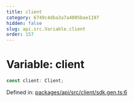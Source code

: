 ```yaml
---
title: client
category: 6749c4dba3a7a4005bae1197
hidden: false
slug: api.src.Variable.client
order: 157
---
```


# Variable: client

```ts
const client: Client;
```

Defined in: [packages/api/src/client/sdk.gen.ts:6](https://github.com/zkcloudworker/minatokens-lib/blob/main/packages/api/src/client/sdk.gen.ts#L6)
